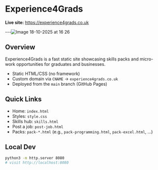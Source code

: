 # Experience4Grads

**Live site:** https://experience4grads.co.uk  



---![Image 18-10-2025 at 16 26](https://github.com/user-attachments/assets/bc74d963-cea5-4380-98cb-89c2b5fee0ab)



## Overview
Experience4Grads is a fast static site showcasing skills packs and micro-work opportunities for graduates and businesses.

- Static HTML/CSS (no framework)
- Custom domain via `CNAME` → `experience4grads.co.uk`
- Deployed from the `main` branch (GitHub Pages)

## Quick Links
- Home: `index.html`
- Styles: `style.css`
- Skills hub: `skills.html`
- Post a job: `post-job.html`
- Packs: `pack-*.html` (e.g., `pack-programming.html`, `pack-excel.html`, …)

## Local Dev
```bash
python3 -m http.server 8080
# visit http://localhost:8080
